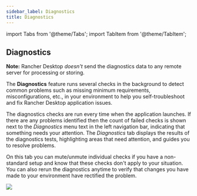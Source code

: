 ```yaml
---
sidebar_label: Diagnostics
title: Diagnostics
---
```


import Tabs from '@theme/Tabs';
import TabItem from '@theme/TabItem';

## Diagnostics

**Note:** Rancher Desktop *doesn't* send the diagnostics data to any remote server for processing or storing.

The **Diagnostics** feature runs several checks in the background to detect common problems such as missing minimum requirements, misconfigurations, etc., in your environment to help you self-troubleshoot and fix Rancher Desktop application issues.

The diagnostics checks are run every time when the application launches. If there are any problems identified then the count of failed checks is shown next to the *Diagnostics* menu text in the left navigation bar, indicating that something needs your attention. The *Diagnostics* tab displays the results of the diagnostics tests, highlighting areas that need attention, and guides you to resolve problems.

On this tab you can mute/unmute individual checks if you have a non-standard setup and know that these checks don't apply to your situation. You can also rerun the diagnostics anytime to verify that changes you have made to your environment have rectified the problem.

![](/img/features/diagnostics-checks-table.png)
